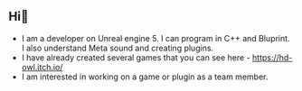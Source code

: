 ## Hi👋
- I am a developer on Unreal engine 5. I can program in C++ and Bluprint. I also understand Meta sound and creating plugins.
- I have already created several games that you can see here - https://hd-owl.itch.io/
- I am interested in working on a game or plugin as a team member.
<!--
## I am a beginner developer on Unreal engine 5. I can program in C++ and Bluprint.
I have already created several games that you can see here - https://hd-owl.itch.io/
Now I am working on a plugin. Which should simplify the work with variables in Unreal engine.

Here are some ideas to get you started:

- 🔭 I’m currently working on ...
- 🌱 I’m currently learning ...
- 👯 I’m looking to collaborate on ...
- 🤔 I’m looking for help with ...
- 💬 Ask me about ...
- 📫 How to reach me: ...
- 😄 Pronouns: ...
- ⚡ Fun fact: ...
-->
